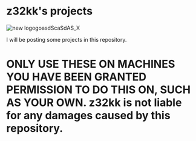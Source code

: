 # z32kk's projects
![new logogoasdScaSdAS_X](https://user-images.githubusercontent.com/121398742/209651439-2bdac9f0-39b6-4471-b99d-109c5ff82418.png)

I will be posting some projects in this repository.


# **ONLY USE THESE ON MACHINES YOU HAVE BEEN GRANTED PERMISSION TO DO THIS ON, SUCH AS YOUR OWN. z32kk is not liable for any damages caused by this repository.**
